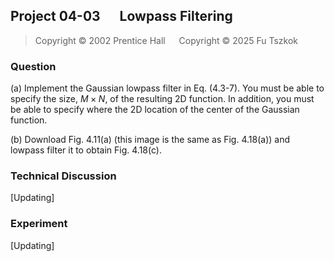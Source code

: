 ## Project 04-03 &emsp; Lowpass Filtering

> Copyright © 2002 Prentice Hall &emsp; Copyright © 2025 Fu Tszkok

### Question

(a) Implement the Gaussian lowpass filter in Eq. (4.3-7). You must be able to specify the size, $M \times N$, of the resulting 2D function. In addition, you must be able to specify where the 2D location of the center of the Gaussian function.

(b) Download Fig. 4.11(a) (this image is the same as Fig. 4.18(a)) and lowpass filter it to obtain Fig. 4.18(c).

### Technical Discussion

[Updating]

### Experiment

[Updating]
